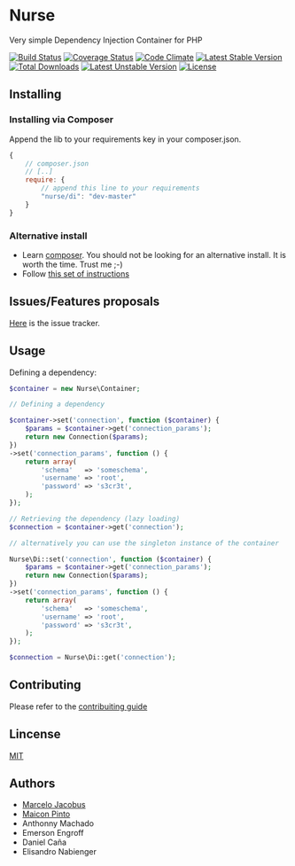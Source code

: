# Nurse

Very simple Dependency Injection Container for PHP

[![Build Status](https://travis-ci.org/mjacobus/nurse.png?branch=master)](https://travis-ci.org/mjacobus/nurse)
[![Coverage Status](https://coveralls.io/repos/mjacobus/nurse/badge.png)](https://coveralls.io/r/mjacobus/nurse)
[![Code Climate](https://codeclimate.com/github/mjacobus/nurse.png)](https://codeclimate.com/github/mjacobus/nurse)
[![Latest Stable Version](https://poser.pugx.org/nurse/di/v/stable.svg)](https://packagist.org/packages/nurse/di)
[![Total Downloads](https://poser.pugx.org/nurse/di/downloads.svg)](https://packagist.org/packages/nurse/di)
[![Latest Unstable Version](https://poser.pugx.org/nurse/di/v/unstable.svg)](https://packagist.org/packages/nurse/di)
[![License](https://poser.pugx.org/nurse/di/license.svg)](https://packagist.org/packages/nurse/di)

## Installing

### Installing via Composer
Append the lib to your requirements key in your composer.json.

```javascript
{
    // composer.json
    // [..]
    require: {
        // append this line to your requirements
        "nurse/di": "dev-master"
    }
}
```

### Alternative install
- Learn [composer](https://getcomposer.org). You should not be looking for an alternative install. It is worth the time. Trust me ;-)
- Follow [this set of instructions](#installing-via-composer)

## Issues/Features proposals

[Here](https://github.com/mjacobus/nurse/issues) is the issue tracker.

## Usage

Defining a dependency:

```php
$container = new Nurse\Container;

// Defining a dependency

$container->set('connection', function ($container) {
    $params = $container->get('connection_params');
    return new Connection($params);
})
->set('connection_params', function () {
    return array(
        'schema'   => 'someschema',
        'username' => 'root',
        'password' => 's3cr3t',
    );
});

// Retrieving the dependency (lazy loading)
$connection = $container->get('connection');

// alternatively you can use the singleton instance of the container

Nurse\Di::set('connection', function ($container) {
    $params = $container->get('connection_params');
    return new Connection($params);
})
->set('connection_params', function () {
    return array(
        'schema'   => 'someschema',
        'username' => 'root',
        'password' => 's3cr3t',
    );
});

$connection = Nurse\Di::get('connection');
```

## Contributing

Please refer to the [contribuiting guide](https://github.com/CONTRIBUITING.md)

## Lincense
[MIT](MIT-LICENSE)

## Authors

- [Marcelo Jacobus](https://github.com/mjacobus)
- [Maicon Pinto](https://github.com/maiconpinto)
- Anthonny Machado
- Emerson Engroff
- Daniel Caña
- Elisandro Nabienger


